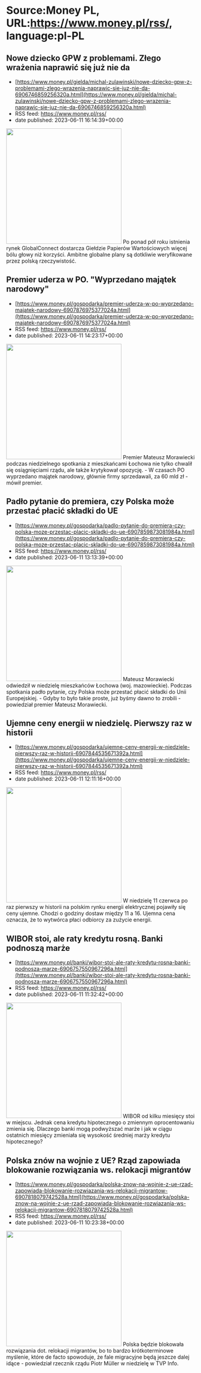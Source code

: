 # Source:Money PL, URL:https://www.money.pl/rss/, language:pl-PL

## Nowe dziecko GPW z problemami. Złego wrażenia naprawić się już nie da
 - [https://www.money.pl/gielda/michal-zulawinski/nowe-dziecko-gpw-z-problemami-zlego-wrazenia-naprawic-sie-juz-nie-da-6906746859256320a.html](https://www.money.pl/gielda/michal-zulawinski/nowe-dziecko-gpw-z-problemami-zlego-wrazenia-naprawic-sie-juz-nie-da-6906746859256320a.html)
 - RSS feed: https://www.money.pl/rss/
 - date published: 2023-06-11 16:14:39+00:00

<img src="https://i.wpimg.pl/308x/filerepo.grupawp.pl/api/v1/display/embed/bf5db8d0-c9d3-497c-833e-4c52cbfaca5a" width="308" /> Po ponad pół roku istnienia rynek GlobalConnect dostarcza Giełdzie Papierów Wartościowych więcej bólu głowy niż korzyści. Ambitne globalne plany są dotkliwie weryfikowane przez polską rzeczywistość.

## Premier uderza w PO. "Wyprzedano majątek narodowy"
 - [https://www.money.pl/gospodarka/premier-uderza-w-po-wyprzedano-majatek-narodowy-6907876975377024a.html](https://www.money.pl/gospodarka/premier-uderza-w-po-wyprzedano-majatek-narodowy-6907876975377024a.html)
 - RSS feed: https://www.money.pl/rss/
 - date published: 2023-06-11 14:23:17+00:00

<img src="https://i.wpimg.pl/308x/filerepo.grupawp.pl/api/v1/display/embed/7d82480f-8cae-4907-8153-bac8219c2072" width="308" /> Premier Mateusz Morawiecki podczas niedzielnego spotkania z mieszkańcami Łochowa nie tylko chwalił się osiągnięciami rządu, ale także krytykował opozycję. - W czasach PO wyprzedano majątek narodowy, głównie firmy sprzedawali, za 60 mld zł - mówił premier.

## Padło pytanie do premiera, czy Polska może przestać płacić składki do UE
 - [https://www.money.pl/gospodarka/padlo-pytanie-do-premiera-czy-polska-moze-przestac-placic-skladki-do-ue-6907859873081984a.html](https://www.money.pl/gospodarka/padlo-pytanie-do-premiera-czy-polska-moze-przestac-placic-skladki-do-ue-6907859873081984a.html)
 - RSS feed: https://www.money.pl/rss/
 - date published: 2023-06-11 13:13:39+00:00

<img src="https://i.wpimg.pl/308x/filerepo.grupawp.pl/api/v1/display/embed/a392367c-02cc-4887-94f9-221dd3881334" width="308" /> Mateusz Morawiecki odwiedził w niedzielę mieszkańców Łochowa (woj. mazowieckie). Podczas spotkania padło pytanie, czy Polska może przestać płacić składki do Unii Europejskiej. - Gdyby to było takie proste, już byśmy dawno to zrobili - powiedział premier Mateusz Morawiecki.

## Ujemne ceny energii w niedzielę. Pierwszy raz w historii
 - [https://www.money.pl/gospodarka/ujemne-ceny-energii-w-niedziele-pierwszy-raz-w-historii-6907844535671392a.html](https://www.money.pl/gospodarka/ujemne-ceny-energii-w-niedziele-pierwszy-raz-w-historii-6907844535671392a.html)
 - RSS feed: https://www.money.pl/rss/
 - date published: 2023-06-11 12:11:16+00:00

<img src="https://i.wpimg.pl/308x/filerepo.grupawp.pl/api/v1/display/embed/c3ada4e4-6f43-49c3-be26-1fa12c1e4478" width="308" /> W niedzielę 11 czerwca po raz pierwszy w historii na polskim rynku energii elektrycznej pojawiły się ceny ujemne. Chodzi o godziny dostaw między 11 a 16. Ujemna cena oznacza, że to wytwórca płaci odbiorcy za zużycie energii.

## WIBOR stoi, ale raty kredytu rosną. Banki podnoszą marże
 - [https://www.money.pl/banki/wibor-stoi-ale-raty-kredytu-rosna-banki-podnosza-marze-6906757550967296a.html](https://www.money.pl/banki/wibor-stoi-ale-raty-kredytu-rosna-banki-podnosza-marze-6906757550967296a.html)
 - RSS feed: https://www.money.pl/rss/
 - date published: 2023-06-11 11:32:42+00:00

<img src="https://i.wpimg.pl/308x/filerepo.grupawp.pl/api/v1/display/embed/9c66d07a-4e2a-4f79-bb3a-5b4aeefcc981" width="308" /> WIBOR od kilku miesięcy stoi w miejscu. Jednak cena kredytu hipotecznego o zmiennym oprocentowaniu zmienia się. Dlaczego banki mogą podwyższać marże i jak w ciągu ostatnich miesięcy zmieniała się wysokość średniej marży kredytu hipotecznego?

## Polska znów na wojnie z UE? Rząd zapowiada blokowanie rozwiązania ws. relokacji migrantów
 - [https://www.money.pl/gospodarka/polska-znow-na-wojnie-z-ue-rzad-zapowiada-blokowanie-rozwiazania-ws-relokacji-migrantow-6907818079742528a.html](https://www.money.pl/gospodarka/polska-znow-na-wojnie-z-ue-rzad-zapowiada-blokowanie-rozwiazania-ws-relokacji-migrantow-6907818079742528a.html)
 - RSS feed: https://www.money.pl/rss/
 - date published: 2023-06-11 10:23:38+00:00

<img src="https://i.wpimg.pl/308x/filerepo.grupawp.pl/api/v1/display/embed/38903775-c9c3-4801-b2cd-b650ead90b25" width="308" /> Polska będzie blokowała rozwiązania dot. relokacji migrantów, bo to bardzo krótkoterminowe myślenie, które de facto spowoduje, że fale migracyjne będą jeszcze dalej idące - powiedział rzecznik rządu Piotr Müller w niedzielę w TVP Info.

